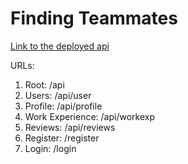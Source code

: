 # Finding Teammates

[Link to the deployed api](https://ftm.pythonanywhere.com/api/)

URLs:

1. Root: /api
2. Users: /api/user
3. Profile: /api/profile
4. Work Experience: /api/workexp
5. Reviews: /api/reviews
6. Register: /register
7. Login: /login
